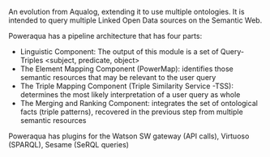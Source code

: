 An evolution from Aqualog, extending it to use multiple ontologies. It is intended to query multiple Linked Open Data sources on the Semantic Web.

Poweraqua has a pipeline architecture that has four parts:
- Linguistic Component: The output of this module is a set of Query-Triples <subject, predicate, object>
- The Element Mapping Component (PowerMap): identifies those semantic resources that may be relevant to the user query
- The Triple Mapping Component (Triple Similarity Service -TSS): determines the most likely interpretation of a user query as whole
- The Merging and Ranking Component:  integrates the set of ontological facts (triple patterns), recovered in the previous step from multiple semantic resources

Poweraqua has plugins for the Watson SW gateway (API calls), Virtuoso (SPARQL), Sesame (SeRQL queries)

 